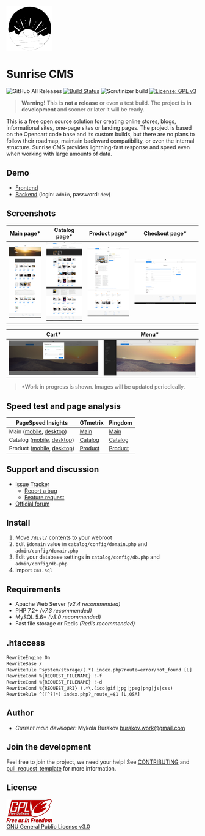 ![Sunrise CMS Logo](git-res/logo.png)

# Sunrise CMS

![GitHub All Releases](https://img.shields.io/github/downloads/Nickbur/Sunrise_CMS_Project/total.svg)
[![Build Status](https://travis-ci.com/Nickbur/Sunrise_CMS_Project.svg?branch=master)](https://travis-ci.com/Nickbur/Sunrise_CMS_Project)
![Scrutinizer build](https://img.shields.io/scrutinizer/build/g/Nickbur/Sunrise_CMS_Project.svg)
[![License: GPL v3](https://img.shields.io/badge/License-GPLv3-blue.svg)](https://www.gnu.org/licenses/gpl-3.0)

> **Warning!**
> This is **not a release** or even a test build. The project is **in development** and sooner or later it will be ready.

This is a free open source solution for creating online stores, blogs, informational sites, one-page sites or landing pages.
The project is based on the Opencart code base and its custom builds, but there are no plans to follow their roadmap, maintain backward compatibility, or even the internal structure. Sunrise CMS provides lightning-fast response and speed even when working with large amounts of data.

## Demo
* [Frontend](https://sunrise-cms.freelance-team.su/)   
* [Backend](https://sunrise-cms.freelance-team.su/admin/) (login: ```admin```, password: ```dev```)

## Screenshots
Main page* | Catalog page* | Product page* | Checkout page*
--- | --- | --- | ---
![Sunrise CMS Demo main](git-res/screenshot-main.jpg) | ![Sunrise CMS Demo catalog](git-res/screenshot-catalog.jpg) | ![Sunrise CMS Demo product](git-res/screenshot-product.png) | ![Sunrise CMS Demo checkout](git-res/screenshot-checkout.png)

Cart* | Menu*
--- | ---
![Sunrise CMS Demo cart](git-res/screenshot-cart.png) | ![Sunrise CMS Demo menu](git-res/screenshot-menu.jpg)

> *Work in progress is shown. Images will be updated periodically.

## Speed test and page analysis

PageSpeed Insights | GTmetrix | Pingdom
--- | --- | ---
Main ([mobile](https://developers.google.com/speed/pagespeed/insights/?hl=en&url=https%3A%2F%2Fsunrise-cms.freelance-team.su%2F&tab=mobile), [desktop](https://developers.google.com/speed/pagespeed/insights/?hl=en&url=https%3A%2F%2Fsunrise-cms.freelance-team.su%2F&tab=desktop))  | [Main](https://gtmetrix.com/reports/sunrise-cms.freelance-team.su/iCjNMebl)  | [Main](https://tools.pingdom.com/#5a6179a502400000)  
Catalog ([mobile](https://developers.google.com/speed/pagespeed/insights/?hl=en&url=https%3A%2F%2Fsunrise-cms.freelance-team.su%2Fnulla-deleniti%2F), [desktop](https://developers.google.com/speed/pagespeed/insights/?hl=en&url=https%3A%2F%2Fsunrise-cms.freelance-team.su%2Fnulla-deleniti%2F&tab=desktop))  | [Catalog](https://gtmetrix.com/reports/sunrise-cms.freelance-team.su/AOuGvyme)  | [Catalog](https://tools.pingdom.com/#5a617990d5000000)  
Product ([mobile](https://developers.google.com/speed/pagespeed/insights/?hl=en&url=https%3A%2F%2Fsunrise-cms.freelance-team.su%2Fproduct-1.html&tab=mobile), [desktop](https://developers.google.com/speed/pagespeed/insights/?hl=en&url=https%3A%2F%2Fsunrise-cms.freelance-team.su%2Fproduct-1.html&tab=desktop))  | [Product](https://gtmetrix.com/reports/sunrise-cms.freelance-team.su/XP1FZEqj)  | [Product](https://tools.pingdom.com/#5a61794635c00000)

## Support and discussion
* [Issue Tracker](https://github.com/Nickbur/Sunrise_CMS_Project/issues)  
  * [Report a bug](https://github.com/Nickbur/Sunrise_CMS_Project/issues/new?assignees=&labels=bug%2C+help+wanted%2C+invalid&template=bug_report.md&title=%5BBUG%5D+...)  
  * [Feature request](https://github.com/Nickbur/Sunrise_CMS_Project/issues/new?assignees=&labels=enhancement&template=feature_request.md&title=)  
* [Official forum](https://freelance-team.su/forum/2-sunrise-cms/)

## Install
1. Move ```/dist/``` contents to your webroot
2. Edit ```$domain``` value in ```catalog/config/domain.php``` and ```admin/config/domain.php```
3. Edit your database settings in ```catalog/config/db.php``` and ```admin/config/db.php```
4. Import ```cms.sql```

## Requirements
* Apache Web Server *(v2.4 recommended)*  
* PHP 7.2+ *(v7.3 recommended)*  
* MySQL 5.6+ *(v8.0 recommended)*  
* Fast file storage or Redis *(Redis recommended)*

## .htaccess
```
RewriteEngine On  
RewriteBase /  
RewriteRule ^system/storage/(.*) index.php?route=error/not_found [L]  
RewriteCond %{REQUEST_FILENAME} !-f  
RewriteCond %{REQUEST_FILENAME} !-d  
RewriteCond %{REQUEST_URI} !.*\.(ico|gif|jpg|jpeg|png|js|css)  
RewriteRule ^([^?]*) index.php?_route_=$1 [L,QSA]
```

## Author

* *Current main developer:* Mykola Burakov burakov.work@gmail.com

## Join the development
Feel free to join the project, we need your help! See [CONTRIBUTING](https://github.com/Nickbur/Sunrise_CMS_Project/blob/master/CONTRIBUTING.md) and [pull_request_template](https://github.com/Nickbur/Sunrise_CMS_Project/blob/master/pull_request_template.md) for more information.

## License
![GNU GPLv3 Logo](git-res/GPLv3_Logo.png)  
[GNU General Public License v3.0](https://github.com/Nickbur/Sunrise_CMS_Project/blob/master/LICENSE)

